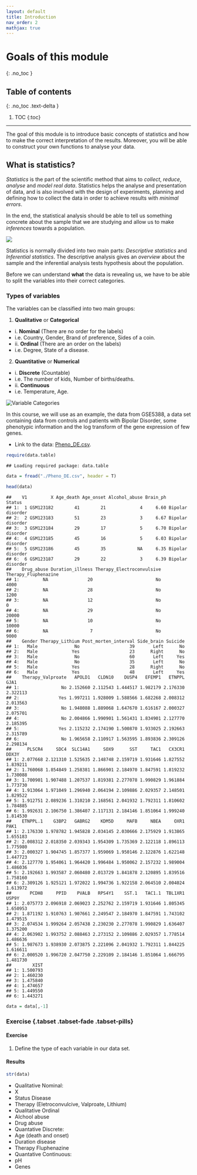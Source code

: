 ```yaml
---
layout: default
title: Introduction
nav_order: 2
mathjax: true
---
```


# Goals of this module
{: .no_toc }

## Table of contents
{: .no_toc .text-delta }

1. TOC
{:toc}

---
The goal of this module is to introduce basic concepts of statistics and how to make the correct interpretation of the results. Moreover, you will be able to construct your own functions to analyse your data. 

## What is statistics? 
*Statistics* is the part of the scientific method that aims to *collect*, *reduce*, *analyse* and *model real data*. Statistics helps the analyse and presentation of data, and is also involved with the design of experiments, planning and defining how to collect the data in order to achieve results with *minimal errors*.

In the end, the statistical analysis should be able to tell us something concrete about the sample that we are studying and allow us to make *inferences* towards a population.


![](figure-html/unnamed-chunk-1-1.png)<!-- -->



Statistics is normally divided into two main parts:
*Descriptive statistics* and *Inferential statistics*.
The descriptive analysis gives an *overview* about the sample and the inferential analysis tests hypothesis about the population.

Before we can understand **what** the data is revealing us, we have to be able to split the variables	into	their	correct	categories. 

### Types of variables
The variables can be classified into two main groups:

1. **Qualitative** or **Categorical**
- i. **Nominal** (There are no order for the labels)
- i.e. Country, Gender, Brand of preference, Sides of a coin.
- ii. **Ordinal** (There are an order on the labels)
- i.e. Degree, State of a disease.

2. **Quantitative** or **Numerical**
- i. **Discrete** (Countable)
-  i.e. The number of kids, Number of births/deaths.
- ii. **Continuous**
- i.e. Temperature, Age.

![Variable Categories](Figs/Slide1.png)


In this course, we will use as an example, the data from GSE$5388$, a data set containing data from controls and patients with Bipolar Disorder, some phenotypic information and the log transform of the gene expression of few genes.

* Link to the data: [Pheno_DE.csv](https://raw.githubusercontent.com/deisygysi/EVOP_2019/master/docs/Data/Pheno_DE.csv).


```r
require(data.table)
```

```
## Loading required package: data.table
```

```r
data = fread("./Pheno_DE.csv", header = T)
```




```r
head(data)
```

```
##    V1         X Age_death Age_onset Alcohol_abuse Brain_ph           Status
## 1:  1 GSM123182        41        21             4     6.60 Bipolar disorder
## 2:  2 GSM123183        51        23             3     6.67 Bipolar disorder
## 3:  3 GSM123184        29        17             5     6.70 Bipolar disorder
## 4:  4 GSM123185        45        16             5     6.03 Bipolar disorder
## 5:  5 GSM123186        45        35            NA     6.35 Bipolar disorder
## 6:  6 GSM123187        29        22             3     6.39 Bipolar disorder
##    Drug_abuse Duration_illness Therapy_Electroconvulsive Therapy_Fluphenazine
## 1:         NA               20                        No                 4000
## 2:         NA               28                        No                 1200
## 3:         NA               12                        No                    0
## 4:         NA               29                        No                20000
## 5:         NA               10                        No                10000
## 6:         NA                7                        No                 9000
##    Gender Therapy_Lithium Post_morten_interval Side_brain Suicide
## 1:   Male              No                   39       Left      No
## 2:   Male             Yes                   23      Right      No
## 3:   Male              No                   60       Left     Yes
## 4:   Male              No                   35       Left      No
## 5:   Male             Yes                   28      Right      No
## 6:   Male             Yes                   48       Left     Yes
##    Therapy_Valproate   APOLD1   CLDN10    DUSP4   EFEMP1   ETNPPL     GJA1
## 1:                No 2.152660 2.112543 1.444517 1.982179 2.176330 2.322113
## 2:               Yes 1.997211 1.928009 1.588566 1.682268 2.008312 2.013563
## 3:                No 1.948088 1.889068 1.647670 1.616167 2.000327 2.075701
## 4:                No 2.004866 1.990901 1.561431 1.834901 2.127770 2.185395
## 5:               Yes 2.115232 2.174190 1.500870 1.933025 2.192663 2.315789
## 6:                No 1.965658 2.110917 1.563595 1.893836 2.309126 2.298134
##      PLSCR4     SDC4  SLC14A1     SOX9      SST     TAC1   CX3CR1    DDX3Y
## 1: 2.077668 2.121310 1.525635 2.148748 2.159719 1.931646 1.827552 1.839211
## 2: 1.760068 1.854849 1.258381 1.866901 2.184970 1.847591 1.819232 1.730088
## 3: 1.700901 1.907488 1.207537 1.819381 2.277078 1.990829 1.961884 1.773730
## 4: 1.913064 1.971049 1.296940 2.064194 2.109886 2.029357 2.148501 1.829522
## 5: 1.912751 2.089236 1.310210 2.168561 2.041932 1.792311 1.810602 1.784885
## 6: 1.992631 2.106750 1.386407 2.117131 2.184146 1.851064 1.999240 1.814530
##    ETNPPL.1    G3BP2   GABRG2    KDM5D     MAFB     NBEA     OXR1     PAK1
## 1: 2.176330 1.978782 1.945828 2.034145 2.030666 2.175929 1.913865 1.655183
## 2: 2.008312 2.018350 2.039343 1.954309 1.735369 2.122118 1.896113 1.775980
## 3: 2.000327 1.904745 1.857377 1.959069 1.950146 2.122876 1.622148 1.447723
## 4: 2.127770 1.954061 1.964420 1.996484 1.950062 2.157232 1.989004 1.486036
## 5: 2.192663 1.993587 2.060480 2.013729 1.841878 2.120895 1.839516 1.758160
## 6: 2.309126 1.925121 1.972022 1.994736 1.922158 2.064510 2.004024 1.613972
##       PCDH8     PPID    PVALB   RPS4Y1    SST.1   TAC1.1  TBL1XR1    USP9Y
## 1: 2.075773 2.096918 2.069023 2.252762 2.159719 1.931646 1.805345 1.650953
## 2: 1.871192 1.910763 1.907661 2.249547 2.184970 1.847591 1.743102 1.479515
## 3: 2.074534 1.999264 2.057438 2.230230 2.277078 1.990829 1.636407 1.375200
## 4: 2.063902 1.993752 2.088463 2.273152 2.109886 2.029357 1.778514 1.486636
## 5: 1.987673 1.938930 2.073875 2.221096 2.041932 1.792311 1.844225 1.616611
## 6: 2.000520 1.996720 2.047750 2.229109 2.184146 1.851064 1.666795 1.481730
##        XIST
## 1: 1.500793
## 2: 1.460230
## 3: 1.475840
## 4: 1.474657
## 5: 1.449550
## 6: 1.443271
```




```r
data = data[,-1]
```


### Exercise {.tabset .tabset-fade .tabset-pills}
#### Exercise
1. Define the type of each variable in our data set.

#### Results


```r
str(data)
```

* Qualitative Nominal:
* X
* Status Disease
* Therapy (Eletroconvulcive, Valproate, Lithium)
* Qualitative Ordinal 
* Alchool abuse
* Drug abuse
* Quantative Discrete:
* Age (death and onset)
* Duration disease
* Therapy Fluphenazine
* Quantative Continuous:
* pH
* Genes